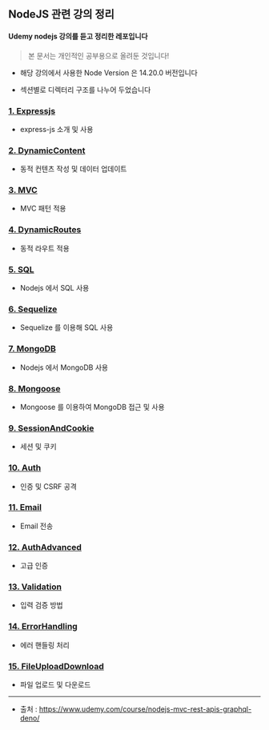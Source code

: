 ## NodeJS 관련 강의 정리

#### Udemy nodejs 강의를 듣고 정리한 레포입니다
> 본 문서는 개인적인 공부용으로 올려둔 것입니다!

- 해당 강의에서 사용한 Node Version 은 14.20.0 버전입니다

- 섹션별로 디렉터리 구조를 나누어 두었습니다

### [ 1. Expressjs ]( https://github.com/divinity6/nodejs-study/tree/master/04ExpressJS )
- express-js 소개 및 사용


### [ 2. DynamicContent ]( https://github.com/divinity6/nodejs-study/tree/master/05DynamicContent )
- 동적 컨텐츠 작성 및 데이터 업데이트


### [ 3. MVC ]( https://github.com/divinity6/nodejs-study/tree/master/06MVC )
- MVC 패턴 적용


### [ 4. DynamicRoutes ]( https://github.com/divinity6/nodejs-study/tree/master/08DynamicRoute )
- 동적 라우트 적용


### [ 5. SQL ]( https://github.com/divinity6/nodejs-study/tree/master/09SQL )
- Nodejs 에서 SQL 사용


### [ 6. Sequelize ]( https://github.com/divinity6/nodejs-study/tree/master/10Sequelize )
- Sequelize 를 이용해 SQL 사용


### [ 7. MongoDB ]( https://github.com/divinity6/nodejs-study/tree/master/11MongoDB )
- Nodejs 에서 MongoDB 사용


### [ 8. Mongoose ]( https://github.com/divinity6/nodejs-study/tree/master/12Mongoose )
- Mongoose 를 이용하여 MongoDB 접근 및 사용


### [ 9. SessionAndCookie ]( https://github.com/divinity6/nodejs-study/tree/master/13SessionAndCookie )
- 세션 및 쿠키


### [ 10. Auth ]( https://github.com/divinity6/nodejs-study/tree/master/14Auth )
- 인증 및 CSRF 공격


### [ 11. Email ]( https://github.com/divinity6/nodejs-study/tree/master/15Email )
- Email 전송


### [ 12. AuthAdvanced ]( https://github.com/divinity6/nodejs-study/tree/master/16AuthAdvanced )
- 고급 인증


### [ 13. Validation ]( https://github.com/divinity6/nodejs-study/tree/master/17Validation )
- 입력 검증 방법


### [ 14. ErrorHandling ]( https://github.com/divinity6/nodejs-study/tree/master/18ErrorHandling )
- 에러 핸들링 처리


### [ 15. FileUploadDownload ]( https://github.com/divinity6/nodejs-study/tree/master/19FileUploadDownload )
- 파일 업로드 및 다운로드


---

- 출처 : https://www.udemy.com/course/nodejs-mvc-rest-apis-graphql-deno/
